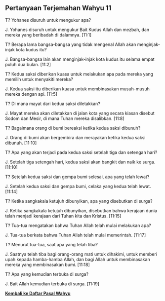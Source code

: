 ﻿## Pertanyaan Terjemahan Wahyu 11 ##

T? Yohanes disuruh untuk mengukur apa?

J. Yohanes disuruh untuk mengukur Bait Kudus Allah dan mezbah, dan mereka yang beribadah di dalamnya. [11:1]

T? Berapa lama bangsa-bangsa yang tidak mengenal Allah akan menginjak-injak kota kudus itu?

J. Bangsa-bangsa lain akan menginjak-injak kota kudus itu selama empat puluh dua bulan. [11:2]

T? Kedua saksi diberikan kuasa untuk melakukan apa pada mereka yang memilih untuk menyakiti mereka?

J. Kedua saksi itu diberikan kuasa untuk membinasakan musuh-musuh mereka dengan api. [11:5]

T? Di mana mayat dari kedua saksi diletakkan?

J. Mayat mereka akan diletakkan di jalan kota yang secara kiasan disebut Sodom dan Mesir, di mana Tuhan mereka disalibkan. [11:8]

T? Bagaimana orang di bumi bereaksi ketika kedua saksi dibunuh?

J. Orang di bumi akan bergembira dan merayakan ketika kedua saksi dibunuh. [11:10]

T? Apa yang akan terjadi pada kedua saksi setelah tiga dan setengah hari?

J. Setelah tiga setengah hari, kedua saksi akan bangkit dan naik ke surga. [11:10]

T? Setelah kedua saksi dan gempa bumi selesai, apa yang telah lewat?

J. Setelah kedua saksi dan gempa bumi, celaka yang kedua telah lewat. [11:14]

T? Ketika sangkakala ketujuh dibunyikan, apa yang disebutkan di surga?

J. Ketika sangkakala ketujuh dibunyikan, disebutkan bahwa kerajaan dunia telah menjadi kerajaan dari Tuhan kita dan Kristus. [11:15]

T? Tua-tua mengatakan bahwa Tuhan Allah telah mulai melakukan apa?

J. Tua-tua berkata bahwa Tuhan Allah telah mulai memerintah. [11:17]

T? Menurut tua-tua, saat apa yang telah tiba?

J. Saatnya telah tiba bagi orang-orang mati untuk dihakimi, untuk memberi upah kepada hamba-hamba Allah, dan bagi Allah untuk membinasakan mereka yang membinasakan bumi. [11:18]

T? Apa yang kemudian terbuka di surga?

J. Bait Allah kemudian terbuka di surga. [11:19]

__[Kembali ke Daftar Pasal Wahyu](./)__

